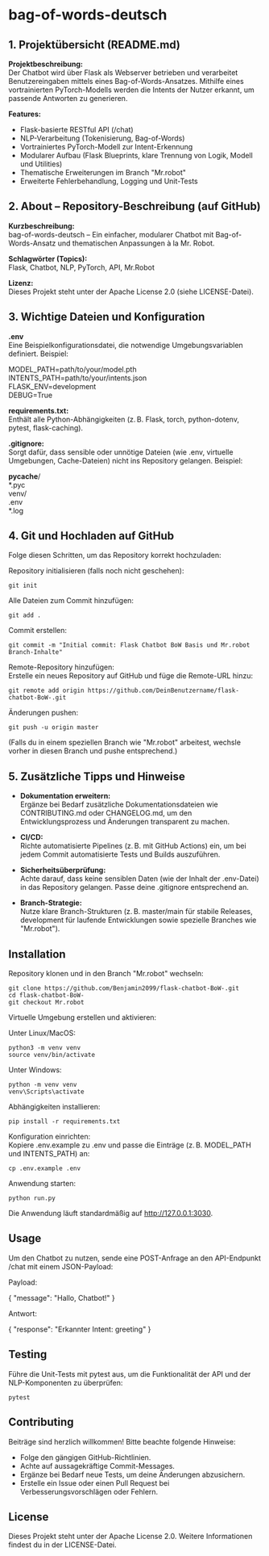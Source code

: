 # bag-of-words-deutsch

## 1. Projektübersicht (README.md)
**Projektbeschreibung:**  
Der Chatbot wird über Flask als Webserver betrieben und verarbeitet Benutzereingaben mittels eines Bag-of-Words-Ansatzes. Mithilfe eines vortrainierten PyTorch-Modells werden die Intents der Nutzer erkannt, um passende Antworten zu generieren.

**Features:**  
- Flask-basierte RESTful API (/chat)
- NLP-Verarbeitung (Tokenisierung, Bag-of-Words)
- Vortrainiertes PyTorch-Modell zur Intent-Erkennung
- Modularer Aufbau (Flask Blueprints, klare Trennung von Logik, Modell und Utilities)
- Thematische Erweiterungen im Branch "Mr.robot"
- Erweiterte Fehlerbehandlung, Logging und Unit-Tests

## 2. About – Repository-Beschreibung (auf GitHub)
**Kurzbeschreibung:**  
bag-of-words-deutsch – Ein einfacher, modularer Chatbot mit Bag-of-Words-Ansatz und thematischen Anpassungen à la Mr. Robot.

**Schlagwörter (Topics):**  
Flask, Chatbot, NLP, PyTorch, API, Mr.Robot

**Lizenz:**  
Dieses Projekt steht unter der Apache License 2.0 (siehe LICENSE-Datei).

## 3. Wichtige Dateien und Konfiguration
**.env**  
Eine Beispielkonfigurationsdatei, die notwendige Umgebungsvariablen definiert. Beispiel:

MODEL_PATH=path/to/your/model.pth  
INTENTS_PATH=path/to/your/intents.json  
FLASK_ENV=development  
DEBUG=True

**requirements.txt:**  
Enthält alle Python-Abhängigkeiten (z. B. Flask, torch, python-dotenv, pytest, flask-caching).

**.gitignore:**  
Sorgt dafür, dass sensible oder unnötige Dateien (wie .env, virtuelle Umgebungen, Cache-Dateien) nicht ins Repository gelangen. Beispiel:

__pycache__/  
*.pyc  
venv/  
.env  
*.log

## 4. Git und Hochladen auf GitHub
Folge diesen Schritten, um das Repository korrekt hochzuladen:

Repository initialisieren (falls noch nicht geschehen):

    git init

Alle Dateien zum Commit hinzufügen:

    git add .

Commit erstellen:

    git commit -m "Initial commit: Flask Chatbot BoW Basis und Mr.robot Branch-Inhalte"

Remote-Repository hinzufügen:  
Erstelle ein neues Repository auf GitHub und füge die Remote-URL hinzu:

    git remote add origin https://github.com/DeinBenutzername/flask-chatbot-BoW-.git

Änderungen pushen:

    git push -u origin master

(Falls du in einem speziellen Branch wie "Mr.robot" arbeitest, wechsle vorher in diesen Branch und pushe entsprechend.)

## 5. Zusätzliche Tipps und Hinweise
- **Dokumentation erweitern:**  
  Ergänze bei Bedarf zusätzliche Dokumentationsdateien wie CONTRIBUTING.md oder CHANGELOG.md, um den Entwicklungsprozess und Änderungen transparent zu machen.
  
- **CI/CD:**  
  Richte automatisierte Pipelines (z. B. mit GitHub Actions) ein, um bei jedem Commit automatisierte Tests und Builds auszuführen.
  
- **Sicherheitsüberprüfung:**  
  Achte darauf, dass keine sensiblen Daten (wie der Inhalt der .env-Datei) in das Repository gelangen. Passe deine .gitignore entsprechend an.
  
- **Branch-Strategie:**  
  Nutze klare Branch-Strukturen (z. B. master/main für stabile Releases, development für laufende Entwicklungen sowie spezielle Branches wie "Mr.robot").

## Installation

Repository klonen und in den Branch "Mr.robot" wechseln:

    git clone https://github.com/Benjamin2099/flask-chatbot-BoW-.git
    cd flask-chatbot-BoW-
    git checkout Mr.robot

Virtuelle Umgebung erstellen und aktivieren:

Unter Linux/MacOS:

    python3 -m venv venv
    source venv/bin/activate

Unter Windows:

    python -m venv venv
    venv\Scripts\activate

Abhängigkeiten installieren:

    pip install -r requirements.txt

Konfiguration einrichten:  
Kopiere .env.example zu .env und passe die Einträge (z. B. MODEL_PATH und INTENTS_PATH) an:

    cp .env.example .env

Anwendung starten:

    python run.py

Die Anwendung läuft standardmäßig auf http://127.0.0.1:3030.

## Usage

Um den Chatbot zu nutzen, sende eine POST-Anfrage an den API-Endpunkt /chat mit einem JSON-Payload:

Payload:

{
  "message": "Hallo, Chatbot!"
}

Antwort:

{
  "response": "Erkannter Intent: greeting"
}

## Testing

Führe die Unit-Tests mit pytest aus, um die Funktionalität der API und der NLP-Komponenten zu überprüfen:

    pytest

## Contributing

Beiträge sind herzlich willkommen! Bitte beachte folgende Hinweise:

- Folge den gängigen GitHub-Richtlinien.
- Achte auf aussagekräftige Commit-Messages.
- Ergänze bei Bedarf neue Tests, um deine Änderungen abzusichern.
- Erstelle ein Issue oder einen Pull Request bei Verbesserungsvorschlägen oder Fehlern.

## License

Dieses Projekt steht unter der Apache License 2.0. Weitere Informationen findest du in der LICENSE-Datei.
